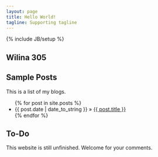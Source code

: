 ```yaml
---
layout: page
title: Hello World!
tagline: Supporting tagline
---
```

{% include JB/setup %}


## Wilina 305


    
## Sample Posts

This is a list of my blogs.

<ul class="posts">
  {% for post in site.posts %}
    <li><span>{{ post.date | date_to_string }}</span> &raquo; <a href="{{ BASE_PATH }}{{ post.url }}">{{ post.title }}</a></li>
  {% endfor %}
</ul>

## To-Do

This website is still unfinished. Welcome for your comments.

